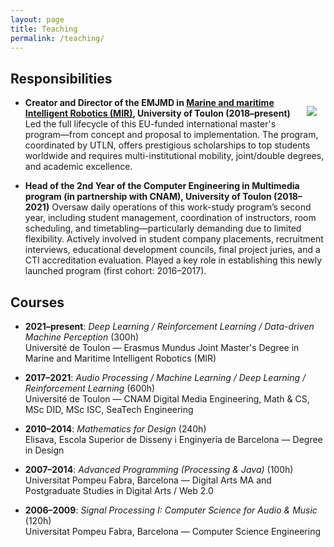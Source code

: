 ```yaml
---
layout: page
title: Teaching
permalink: /teaching/
---
```


## Responsibilities

[<img style="max-width: 200px; float: right; margin: 1em; overflow: auto;" src="{{ site.baseurl }}/assets/logo_MIR_inverted.png">](https://www.master-mir.eu/)

- **Creator and Director of the EMJMD in [Marine and maritime Intelligent Robotics (MIR)](http://www.master-mir.eu/), University of Toulon (2018–present)**
Led the full lifecycle of this EU-funded international master's program—from concept and proposal to implementation. The program, coordinated by UTLN, offers prestigious scholarships to top students worldwide and requires multi-institutional mobility, joint/double degrees, and academic excellence.

- **Head of the 2nd Year of the Computer Engineering in Multimedia program (in partnership with CNAM), University of Toulon (2018–2021)**
Oversaw daily operations of this work-study program’s second year, including student management, coordination of instructors, room scheduling, and timetabling—particularly demanding due to limited flexibility. Actively involved in student company placements, recruitment interviews, educational development councils, final project juries, and a CTI accreditation evaluation. Played a key role in establishing this newly launched program (first cohort: 2016–2017).

## Courses

- **2021–present**: *Deep Learning / Reinforcement Learning / Data-driven Machine Perception* (300h)  
  Université de Toulon — Erasmus Mundus Joint Master's Degree in Marine and Maritime Intelligent Robotics (MIR)

- **2017–2021**: *Audio Processing / Machine Learning / Deep Learning / Reinforcement Learning* (600h)  
  Université de Toulon — CNAM Digital Media Engineering, Math & CS, MSc DID, MSc ISC, SeaTech Engineering

- **2010–2014**: *Mathematics for Design* (240h)  
  Elisava, Escola Superior de Disseny i Enginyeria de Barcelona — Degree in Design

- **2007–2014**: *Advanced Programming (Processing & Java)* (100h)  
  Universitat Pompeu Fabra, Barcelona — Digital Arts MA and Postgraduate Studies in Digital Arts / Web 2.0

- **2006–2009**: *Signal Processing I: Computer Science for Audio & Music* (120h)  
  Universitat Pompeu Fabra, Barcelona — Computer Science Engineering
